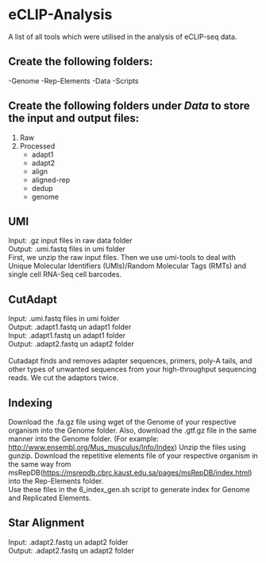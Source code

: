 # eCLIP-Analysis
A list of all tools which were utilised in the analysis of eCLIP-seq data.

## Create the following folders:
-Genome
-Rep-Elements
-Data
-Scripts

## Create the following folders under *Data* to store the input and output files:
1. Raw
2. Processed
   * adapt1
   * adapt2
   * align
   * aligned-rep
   * dedup
   * genome 
## UMI
Input: .gz input files in raw data folder <br>
Output: .umi.fastq files in umi folder<be>
<br>
First, we unzip the raw input files. Then we use umi-tools to deal with Unique Molecular Identifiers (UMIs)/Random Molecular Tags (RMTs) and single cell RNA-Seq cell barcodes.

## CutAdapt
Input: .umi.fastq files in umi folder<br> 
Output: .adapt1.fastq un adapt1 folder<be>
<br>
Input: .adapt1.fastq un adapt1 folder<br>
Output: .adapt2.fastq un adapt2 folder<br>
<br>
Cutadapt finds and removes adapter sequences, primers, poly-A tails, and other types of unwanted sequences from your high-throughput sequencing reads. We cut the adaptors twice.
## Indexing
Download the .fa.gz file using wget of the Genome of your respective organism into the Genome folder. Also, download the .gtf.gz file in the same manner into the Genome folder. (For example: http://www.ensembl.org/Mus_musculus/Info/Index) Unzip the files using gunzip. Download the repetitive elements file of your respective organism in the same way from msRepDB(https://msrepdb.cbrc.kaust.edu.sa/pages/msRepDB/index.html) into the Rep-Elements folder.<br>
Use these files in the 6_index_gen.sh script to generate index for Genome and Replicated Elements.

## Star Alignment
Input: .adapt2.fastq un adapt2 folder<br>
Output: .adapt2.fastq un adapt2 folder<br>
<br>









